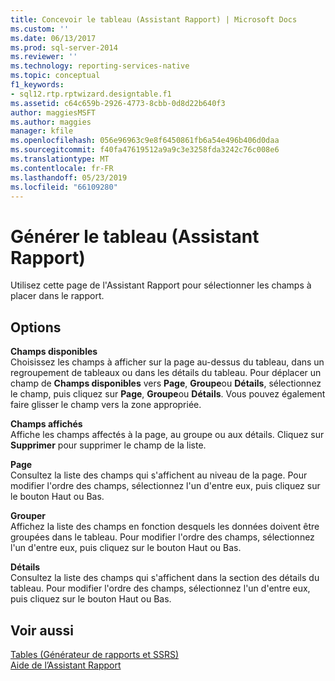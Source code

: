 ```yaml
---
title: Concevoir le tableau (Assistant Rapport) | Microsoft Docs
ms.custom: ''
ms.date: 06/13/2017
ms.prod: sql-server-2014
ms.reviewer: ''
ms.technology: reporting-services-native
ms.topic: conceptual
f1_keywords:
- sql12.rtp.rptwizard.designtable.f1
ms.assetid: c64c659b-2926-4773-8cbb-0d8d22b640f3
author: maggiesMSFT
ms.author: maggies
manager: kfile
ms.openlocfilehash: 056e96963c9e8f6450861fb6a54e496b406d0daa
ms.sourcegitcommit: f40fa47619512a9a9c3e3258fda3242c76c008e6
ms.translationtype: MT
ms.contentlocale: fr-FR
ms.lasthandoff: 05/23/2019
ms.locfileid: "66109280"
---
```

# <a name="design-the-table-report-wizard"></a>Générer le tableau (Assistant Rapport)
  Utilisez cette page de l'Assistant Rapport pour sélectionner les champs à placer dans le rapport.  
  
## <a name="options"></a>Options  
 **Champs disponibles**  
 Choisissez les champs à afficher sur la page au-dessus du tableau, dans un regroupement de tableaux ou dans les détails du tableau. Pour déplacer un champ de **Champs disponibles** vers **Page**, **Groupe**ou **Détails**, sélectionnez le champ, puis cliquez sur **Page**, **Groupe**ou **Détails**. Vous pouvez également faire glisser le champ vers la zone appropriée.  
  
 **Champs affichés**  
 Affiche les champs affectés à la page, au groupe ou aux détails. Cliquez sur **Supprimer** pour supprimer le champ de la liste.  
  
 **Page**  
 Consultez la liste des champs qui s'affichent au niveau de la page. Pour modifier l'ordre des champs, sélectionnez l'un d'entre eux, puis cliquez sur le bouton Haut ou Bas.  
  
 **Grouper**  
 Affichez la liste des champs en fonction desquels les données doivent être groupées dans le tableau. Pour modifier l'ordre des champs, sélectionnez l'un d'entre eux, puis cliquez sur le bouton Haut ou Bas.  
  
 **Détails**  
 Consultez la liste des champs qui s'affichent dans la section des détails du tableau. Pour modifier l'ordre des champs, sélectionnez l'un d'entre eux, puis cliquez sur le bouton Haut ou Bas.  
  
## <a name="see-also"></a>Voir aussi  
 [Tables &#40;Générateur de rapports et SSRS&#41;](report-design/tables-report-builder-and-ssrs.md)   
 [Aide de l’Assistant Rapport](../../2014/reporting-services/report-wizard-help.md)  
  
  
